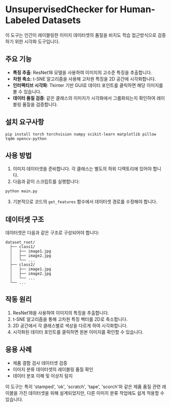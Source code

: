 # UnsupervisedChecker for Human-Labeled Datasets

이 도구는 인간이 레이블링한 이미지 데이터셋의 품질을 비지도 학습 접근방식으로 검증하기 위한 시각화 도구입니다.

## 주요 기능

- **특징 추출**: ResNet18 모델을 사용하여 이미지의 고수준 특징을 추출합니다.
- **차원 축소**: t-SNE 알고리즘을 사용해 고차원 특징을 2D 공간에 시각화합니다.
- **인터랙티브 시각화**: Tkinter 기반 GUI로 데이터 포인트를 클릭하면 해당 이미지를 볼 수 있습니다.
- **데이터 품질 검증**: 같은 클래스의 이미지가 시각화에서 그룹화되는지 확인하여 레이블링 품질을 검증합니다.

## 설치 요구사항

```
pip install torch torchvision numpy scikit-learn matplotlib pillow tqdm opencv-python
```

## 사용 방법

1. 이미지 데이터셋을 준비합니다. 각 클래스는 별도의 하위 디렉토리에 있어야 합니다.
2. 다음과 같이 스크립트를 실행합니다:

```python
python main.py
```

3. 기본적으로 코드의 `get_features` 함수에서 데이터셋 경로를 수정해야 합니다.

## 데이터셋 구조

데이터셋은 다음과 같은 구조로 구성되어야 합니다:

```
dataset_root/
  ├── class1/
  │   ├── image1.jpg
  │   ├── image2.jpg
  │   └── ...
  ├── class2/
  │   ├── image1.jpg
  │   ├── image2.jpg
  │   └── ...
  └── ...
```

## 작동 원리

1. ResNet18을 사용하여 이미지의 특징을 추출합니다.
2. t-SNE 알고리즘을 통해 고차원 특징 벡터를 2D로 축소합니다.
3. 2D 공간에서 각 클래스별로 색상을 다르게 하여 시각화합니다.
4. 시각화된 데이터 포인트를 클릭하면 원본 이미지를 확인할 수 있습니다.

## 응용 사례

- 제품 결함 검사 데이터셋 검증
- 이미지 분류 데이터셋의 레이블링 품질 확인
- 데이터 분포 이해 및 이상치 탐지

이 도구는 특히 'stamped', 'ok', 'scratch', 'tape', 'scorch'와 같은 제품 품질 관련 레이블을 가진 데이터셋을 위해 설계되었지만, 다른 이미지 분류 작업에도 쉽게 적용할 수 있습니다.
